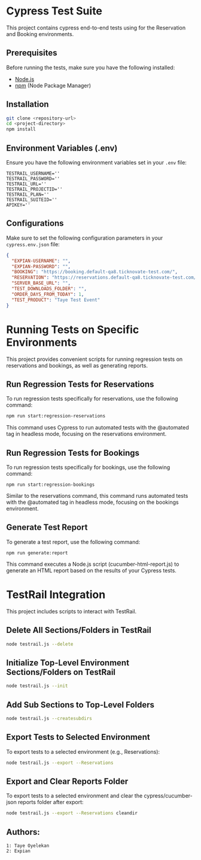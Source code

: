 # Cypress Test Suite

This project contains cypress end-to-end tests using for the Reservation and Booking environments.

## Prerequisites

Before running the tests, make sure you have the following installed:

- [Node.js](https://nodejs.org/)
- [npm](https://www.npmjs.com/) (Node Package Manager)

## Installation

```bash
git clone <repository-url>
cd <project-directory>
npm install
```
## Environment Variables (.env)

Ensure you have the following environment variables set in your `.env` file:

```env
TESTRAIL_USERNAME=''
TESTRAIL_PASSWORD=''
TESTRAIL_URL=''
TESTRAIL_PROJECTID=''
TESTRAIL_PLAN=''
TESTRAIL_SUITEID=''
APIKEY=''
```

## Configurations

Make sure to set the following configuration parameters in your `cypress.env.json` file:

```json
{
  "EXPIAN-USERNAME": "",
  "EXPIAN-PASSWORD": "",
  "BOOKING": "https://booking.default-qa8.ticknovate-test.com/",
  "RESERVATION": "https://reservations.default-qa8.ticknovate-test.com/",
  "SERVER_BASE_URL": "",
  "TEST_DOWNLOADS_FOLDER": "",
  "ORDER_DAYS_FROM_TODAY": 1,
  "TEST_PRODUCT": "Taye Test Event"
}
```

# Running Tests on Specific Environments

This project provides convenient scripts for running regression tests on reservations and bookings, as well as generating reports.

## Run Regression Tests for Reservations

To run regression tests specifically for reservations, use the following command:

```bash
npm run start:regression-reservations
```
This command uses Cypress to run automated tests with the @automated tag in headless mode, focusing on the reservations environment.

## Run Regression Tests for Bookings
To run regression tests specifically for bookings, use the following command:
```
npm run start:regression-bookings
```
Similar to the reservations command, this command runs automated tests with the @automated tag in headless mode, focusing on the bookings environment.


## Generate Test Report
To generate a test report, use the following command:

```
npm run generate:report
```
This command executes a Node.js script (cucumber-html-report.js) to generate an HTML report based on the results of your Cypress tests.

# TestRail Integration
This project includes scripts to interact with TestRail.

## Delete All Sections/Folders in TestRail
```bash
node testrail.js --delete
```
## Initialize Top-Level Environment Sections/Folders on TestRail
```bash
node testrail.js --init
```
## Add Sub Sections to Top-Level Folders
```bash
node testrail.js --createsubdirs
```
## Export Tests to Selected Environment
To export tests to a selected environment (e.g., Reservations):

```bash
node testrail.js --export --Reservations
```
## Export and Clear Reports Folder
To export tests to a selected environment and clear the cypress/cucumber-json reports folder after export:

```bash
node testrail.js --export --Reservations cleandir
```
## Authors:
```
1: Taye Oyelekan
2: Expian
